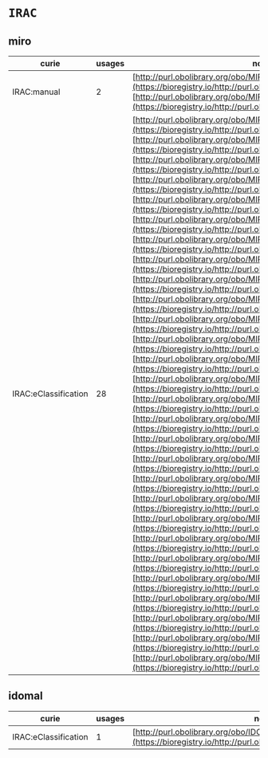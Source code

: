 # `IRAC`
## miro
| curie                |   usages | nodes                                                                                                                                                                                                                                                                                                                                                                                                                                                                                                                                                                                                                                                                                                                                                                                                                                                                                                                                                                                                                                                                                                                                                                                                                                                                                                                                                                                                                                                                                                                                                                                                                                                                                                                                                                                                                                                                                                                                                                                                                                                                                                                                                                                                                                                                                                                                                                                                                                                                                                                                                                                                                                                                                                                                                                                                                                                                                                                                                                                                                                                                                                                                                                                                                                                                                                                                                                                                      |
|----------------------|----------|------------------------------------------------------------------------------------------------------------------------------------------------------------------------------------------------------------------------------------------------------------------------------------------------------------------------------------------------------------------------------------------------------------------------------------------------------------------------------------------------------------------------------------------------------------------------------------------------------------------------------------------------------------------------------------------------------------------------------------------------------------------------------------------------------------------------------------------------------------------------------------------------------------------------------------------------------------------------------------------------------------------------------------------------------------------------------------------------------------------------------------------------------------------------------------------------------------------------------------------------------------------------------------------------------------------------------------------------------------------------------------------------------------------------------------------------------------------------------------------------------------------------------------------------------------------------------------------------------------------------------------------------------------------------------------------------------------------------------------------------------------------------------------------------------------------------------------------------------------------------------------------------------------------------------------------------------------------------------------------------------------------------------------------------------------------------------------------------------------------------------------------------------------------------------------------------------------------------------------------------------------------------------------------------------------------------------------------------------------------------------------------------------------------------------------------------------------------------------------------------------------------------------------------------------------------------------------------------------------------------------------------------------------------------------------------------------------------------------------------------------------------------------------------------------------------------------------------------------------------------------------------------------------------------------------------------------------------------------------------------------------------------------------------------------------------------------------------------------------------------------------------------------------------------------------------------------------------------------------------------------------------------------------------------------------------------------------------------------------------------------------------------------------|
| IRAC:manual          |        2 | [http://purl.obolibrary.org/obo/MIRO:00000006](https://bioregistry.io/http://purl.obolibrary.org/obo/MIRO:00000006), [http://purl.obolibrary.org/obo/MIRO:00000028](https://bioregistry.io/http://purl.obolibrary.org/obo/MIRO:00000028)                                                                                                                                                                                                                                                                                                                                                                                                                                                                                                                                                                                                                                                                                                                                                                                                                                                                                                                                                                                                                                                                                                                                                                                                                                                                                                                                                                                                                                                                                                                                                                                                                                                                                                                                                                                                                                                                                                                                                                                                                                                                                                                                                                                                                                                                                                                                                                                                                                                                                                                                                                                                                                                                                                                                                                                                                                                                                                                                                                                                                                                                                                                                                                   |
| IRAC:eClassification |       28 | [http://purl.obolibrary.org/obo/MIRO:10000000](https://bioregistry.io/http://purl.obolibrary.org/obo/MIRO:10000000), [http://purl.obolibrary.org/obo/MIRO:10000001](https://bioregistry.io/http://purl.obolibrary.org/obo/MIRO:10000001), [http://purl.obolibrary.org/obo/MIRO:10000030](https://bioregistry.io/http://purl.obolibrary.org/obo/MIRO:10000030), [http://purl.obolibrary.org/obo/MIRO:10000100](https://bioregistry.io/http://purl.obolibrary.org/obo/MIRO:10000100), [http://purl.obolibrary.org/obo/MIRO:10000101](https://bioregistry.io/http://purl.obolibrary.org/obo/MIRO:10000101), [http://purl.obolibrary.org/obo/MIRO:10000111](https://bioregistry.io/http://purl.obolibrary.org/obo/MIRO:10000111), [http://purl.obolibrary.org/obo/MIRO:10000159](https://bioregistry.io/http://purl.obolibrary.org/obo/MIRO:10000159), [http://purl.obolibrary.org/obo/MIRO:10000174](https://bioregistry.io/http://purl.obolibrary.org/obo/MIRO:10000174), [http://purl.obolibrary.org/obo/MIRO:10000176](https://bioregistry.io/http://purl.obolibrary.org/obo/MIRO:10000176), [http://purl.obolibrary.org/obo/MIRO:10000181](https://bioregistry.io/http://purl.obolibrary.org/obo/MIRO:10000181), [http://purl.obolibrary.org/obo/MIRO:10000191](https://bioregistry.io/http://purl.obolibrary.org/obo/MIRO:10000191), [http://purl.obolibrary.org/obo/MIRO:10000199](https://bioregistry.io/http://purl.obolibrary.org/obo/MIRO:10000199), [http://purl.obolibrary.org/obo/MIRO:10000206](https://bioregistry.io/http://purl.obolibrary.org/obo/MIRO:10000206), [http://purl.obolibrary.org/obo/MIRO:10000213](https://bioregistry.io/http://purl.obolibrary.org/obo/MIRO:10000213), [http://purl.obolibrary.org/obo/MIRO:10000224](https://bioregistry.io/http://purl.obolibrary.org/obo/MIRO:10000224), [http://purl.obolibrary.org/obo/MIRO:10000236](https://bioregistry.io/http://purl.obolibrary.org/obo/MIRO:10000236), [http://purl.obolibrary.org/obo/MIRO:10000239](https://bioregistry.io/http://purl.obolibrary.org/obo/MIRO:10000239), [http://purl.obolibrary.org/obo/MIRO:10000240](https://bioregistry.io/http://purl.obolibrary.org/obo/MIRO:10000240), [http://purl.obolibrary.org/obo/MIRO:10000253](https://bioregistry.io/http://purl.obolibrary.org/obo/MIRO:10000253), [http://purl.obolibrary.org/obo/MIRO:10000265](https://bioregistry.io/http://purl.obolibrary.org/obo/MIRO:10000265), [http://purl.obolibrary.org/obo/MIRO:10000267](https://bioregistry.io/http://purl.obolibrary.org/obo/MIRO:10000267), [http://purl.obolibrary.org/obo/MIRO:10000274](https://bioregistry.io/http://purl.obolibrary.org/obo/MIRO:10000274), [http://purl.obolibrary.org/obo/MIRO:10000282](https://bioregistry.io/http://purl.obolibrary.org/obo/MIRO:10000282), [http://purl.obolibrary.org/obo/MIRO:10000284](https://bioregistry.io/http://purl.obolibrary.org/obo/MIRO:10000284), [http://purl.obolibrary.org/obo/MIRO:10000288](https://bioregistry.io/http://purl.obolibrary.org/obo/MIRO:10000288), [http://purl.obolibrary.org/obo/MIRO:10000295](https://bioregistry.io/http://purl.obolibrary.org/obo/MIRO:10000295), [http://purl.obolibrary.org/obo/MIRO:10000297](https://bioregistry.io/http://purl.obolibrary.org/obo/MIRO:10000297), [http://purl.obolibrary.org/obo/MIRO:10000306](https://bioregistry.io/http://purl.obolibrary.org/obo/MIRO:10000306) |
## idomal
| curie                |   usages | nodes                                                                                                                 |
|----------------------|----------|-----------------------------------------------------------------------------------------------------------------------|
| IRAC:eClassification |        1 | [http://purl.obolibrary.org/obo/IDOMAL:0000930](https://bioregistry.io/http://purl.obolibrary.org/obo/IDOMAL:0000930) |
